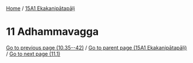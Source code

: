 
[Home](/) / [15A1 Ekakanipātapāḷi](../15A1.md)

# 11 Adhammavagga


[Go to previous page (10.35--42)](10/10.35--42.md) / [Go to parent page (15A1 Ekakanipātapāḷi)](0.md) / [Go to next page (11.1)](11/11.1.md)


